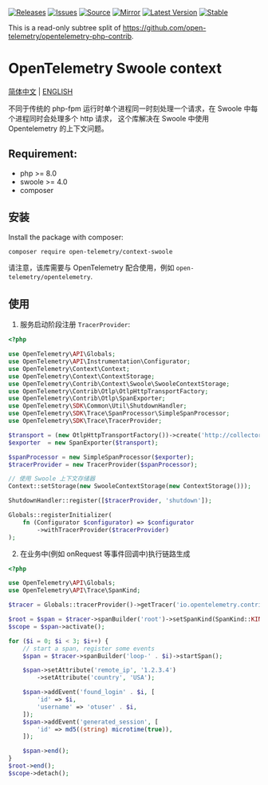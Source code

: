 [![Releases](https://img.shields.io/badge/releases-purple)](https://github.com/opentelemetry-php/context-swoole/releases)
[![Issues](https://img.shields.io/badge/issues-pink)](https://github.com/open-telemetry/opentelemetry-php/issues)
[![Source](https://img.shields.io/badge/source-contrib-green)](https://github.com/open-telemetry/opentelemetry-php-contrib/tree/main/src/Context/Swoole)
[![Mirror](https://img.shields.io/badge/mirror-opentelemetry--php--contrib-blue)](https://github.com/opentelemetry-php/context-swoole)
[![Latest Version](http://poser.pugx.org/open-telemetry/context-swoole/v/unstable)](https://packagist.org/packages/open-telemetry/context-swoole/)
[![Stable](http://poser.pugx.org/open-telemetry/context-swoole/v/stable)](https://packagist.org/packages/open-telemetry/context-swoole/)

This is a read-only subtree split of https://github.com/open-telemetry/opentelemetry-php-contrib.

# OpenTelemetry Swoole context

[简体中文](README-zh_CN.md) | [ENGLISH](README.md)

不同于传统的 php-fpm 运行时单个进程同一时刻处理一个请求，在 Swoole 中每个进程同时会处理多个 http 请求， 这个库解决在 Swoole 中使用 Opentelemetry 的上下文问题。

## Requirement:
* php >= 8.0
* swoole >= 4.0
* composer

## 安装

Install the package with composer:

```bash
composer require open-telemetry/context-swoole
```

请注意，该库需要与 OpenTelemetry 配合使用，例如 `open-telemetry/opentelemetry`.

## 使用

1. 服务启动阶段注册 `TracerProvider`:

```php
<?php

use OpenTelemetry\API\Globals;
use OpenTelemetry\API\Instrumentation\Configurator;
use OpenTelemetry\Context\Context;
use OpenTelemetry\Context\ContextStorage;
use OpenTelemetry\Contrib\Context\Swoole\SwooleContextStorage;
use OpenTelemetry\Contrib\Otlp\OtlpHttpTransportFactory;
use OpenTelemetry\Contrib\Otlp\SpanExporter;
use OpenTelemetry\SDK\Common\Util\ShutdownHandler;
use OpenTelemetry\SDK\Trace\SpanProcessor\SimpleSpanProcessor;
use OpenTelemetry\SDK\Trace\TracerProvider;

$transport = (new OtlpHttpTransportFactory())->create('http://collector:4318/v1/traces', 'application/json');
$exporter  = new SpanExporter($transport);

$spanProcessor = new SimpleSpanProcessor($exporter);
$tracerProvider = new TracerProvider($spanProcessor);

// 使用 Swoole 上下文存储器
Context::setStorage(new SwooleContextStorage(new ContextStorage()));

ShutdownHandler::register([$tracerProvider, 'shutdown']);

Globals::registerInitializer(
    fn (Configurator $configurator) => $configurator
        ->withTracerProvider($tracerProvider)
);
```

2. 在业务中(例如 onRequest 等事件回调中)执行链路生成

```php
<?php

use OpenTelemetry\API\Globals;
use OpenTelemetry\API\Trace\SpanKind;

$tracer = Globals::tracerProvider()->getTracer('io.opentelemetry.contrib.swoole.php');

$root = $span = $tracer->spanBuilder('root')->setSpanKind(SpanKind::KIND_SERVER)->startSpan();
$scope = $span->activate();

for ($i = 0; $i < 3; $i++) {
    // start a span, register some events
    $span = $tracer->spanBuilder('loop-' . $i)->startSpan();

    $span->setAttribute('remote_ip', '1.2.3.4')
        ->setAttribute('country', 'USA');

    $span->addEvent('found_login' . $i, [
        'id' => $i,
        'username' => 'otuser' . $i,
    ]);
    $span->addEvent('generated_session', [
        'id' => md5((string) microtime(true)),
    ]);

    $span->end();
}
$root->end();
$scope->detach();
```
